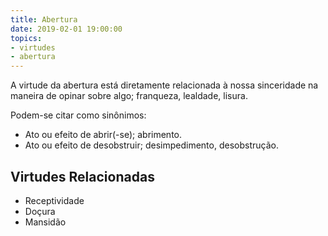 ```yaml
---
title: Abertura
date: 2019-02-01 19:00:00
topics: 
- virtudes
- abertura
---
```


A virtude da abertura está diretamente relacionada à nossa sinceridade na
maneira de opinar sobre algo; franqueza, lealdade, lisura.

Podem-se citar como sinônimos:
* Ato ou efeito de abrir(-se); abrimento.
* Ato ou efeito de desobstruir; desimpedimento, desobstrução.

## Virtudes Relacionadas
* Receptividade
* Doçura
* Mansidão
